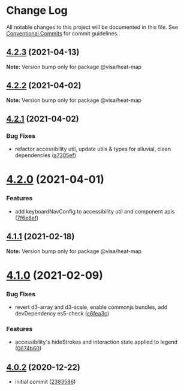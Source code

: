 # Change Log

All notable changes to this project will be documented in this file.
See [Conventional Commits](https://conventionalcommits.org) for commit guidelines.

## [4.2.3](https://github.com/visa/visa-chart-components/compare/@visa/heat-map@4.2.2...@visa/heat-map@4.2.3) (2021-04-13)

**Note:** Version bump only for package @visa/heat-map





## [4.2.2](https://github.com/visa/visa-chart-components/compare/@visa/heat-map@4.2.1...@visa/heat-map@4.2.2) (2021-04-02)

**Note:** Version bump only for package @visa/heat-map





## [4.2.1](https://github.com/visa/visa-chart-components/compare/@visa/heat-map@4.2.0...@visa/heat-map@4.2.1) (2021-04-02)


### Bug Fixes

* refactor accessibility util, update utils & types for alluvial, clean dependencies ([a7305ef](https://github.com/visa/visa-chart-components/commit/a7305ef85f8e6b17d47bfb5bfcfc307626ea8bba))





# [4.2.0](https://github.com/visa/visa-chart-components/compare/@visa/heat-map@4.1.0...@visa/heat-map@4.2.0) (2021-04-01)


### Features

* add keyboardNavConfig to accessibility util and component  apis ([7f6e8ef](https://github.com/visa/visa-chart-components/commit/7f6e8efee3f3c5a865c44862a72bef498eee0289))





## [4.1.1](https://github.com/visa/visa-chart-components/compare/@visa/heat-map@4.1.0...@visa/heat-map@4.1.1) (2021-02-18)

**Note:** Version bump only for package @visa/heat-map

# [4.1.0](https://github.com/visa/visa-chart-components/compare/@visa/heat-map@4.0.2...@visa/heat-map@4.1.0) (2021-02-09)

### Bug Fixes

- revert d3-array and d3-scale, enable commonjs bundles, add devDependency es5-check ([c6fea3c](https://github.com/visa/visa-chart-components/commit/c6fea3c601dfc4650b52996721ead03a1b363e2b))

### Features

- accessibility's hideStrokes and interaction state applied to legend ([0674b60](https://github.com/visa/visa-chart-components/commit/0674b608e918964f9bbce2992e363bf24f9cb911))

## [4.0.2](https://github.com/visa/visa-chart-components/tree/%40visa/heat-map%404.0.2) (2020-12-22)

- initial commit ([2383586](https://github.com/visa/visa-chart-components/commit/238358698bb59b8f20f424eeedc7235f51e02037))
